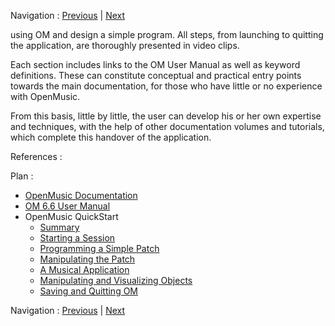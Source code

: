 
Navigation : [Previous](errors "page précédente\(Errors and
Problems\)") | [Next](Intro_1 "Next\(Summary\)")

using OM and design a simple program. All steps, from launching to quitting
the application, are thoroughly presented in video clips.

Each section includes links to the OM User Manual as well as keyword
definitions. These can constitute conceptual and practical entry points
towards the main documentation, for those who have little or no experience
with OpenMusic.

From this basis, little by little, the user can develop his or her own
expertise and techniques, with the help of other documentation volumes and
tutorials, which complete this handover of the application.

References :

Plan :

  * [OpenMusic Documentation](OM-Documentation)
  * [OM 6.6 User Manual](OM-User-Manual)
  * OpenMusic QuickStart
    * [Summary](Intro_1)
    * [Starting a Session](1_StartSession)
    * [Programming a Simple Patch](2_progpatch)
    * [Manipulating the Patch](3ManipPatch)
    * [A Musical Application](4_MusicalAp)
    * [Manipulating and Visualizing Objects](5_CompletEdition)
    * [Saving and Quitting OM](6_Quit)

Navigation : [Previous](errors "page précédente\(Errors and
Problems\)") | [Next](Intro_1 "Next\(Summary\)")

